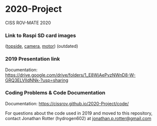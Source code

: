 # 2020-Project
CISS ROV-MATE 2020 <br>

### Link to Raspi SD card images
(<a href="https://www.dropbox.com/s/ywiuz3bnbsoy6am/MATE_Topside_2019.img?dl=0">topside</a>, <a href="https://www.dropbox.com/s/pmv8e9o7058bai0/MATE_Camera_2019.img?dl=0">camera</a>, <a href="https://www.dropbox.com/s/j6l58o7ey1v0xhj/MATE_Motor_2019.img?dl=0">motor</a>) (outdated)

### 2019 Presentation link

Documentation: https://drive.google.com/drive/folders/1_E8WjAePvzNWnD8-W-GRQ3ELVlIdNNk-?usp=sharing

### Coding Problems & Code Documentation

Documentation: https://cissrov.github.io/2020-Project/code/

For questions about the code used in 2019 and moved to this repository,  
contact Jonathan Rotter (hydrogen602) at jonathan.p.rotter@gmail.com
